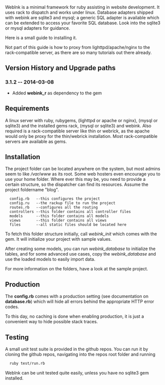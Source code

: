 WebInk is a minimal framework for ruby assisting in website development. It
uses rack to dispatch and works under linux. Database adapters shipped with
webink are sqlite3 and mysql; a generic SQL adapter is available which can
be extended to access your favorite SQL database. Look into the sqlite3 or
mysql adapters for guidance.

Here is a small guide to installing it.

Not part of this guide is how to proxy from lighttpd/apache/nginx to the
rack-compatible server, as there are so many tutorials out there already.


## Version History and Upgrade paths

### 3.1.2 -- 2014-03-08

* Added **webink_r** as dependency to the gem


## Requirements

A linux server with ruby, rubygems, (lighttpd or apache or nginx), (mysql or
sqlite3) and the installed gems rack, (mysql or sqlite3) and webink.
Also required is a rack-compatible server like thin or webrick, as the apache
would only be proxy for the thin/webrick installation. Most rack-compatible
servers are available as gems.


## Installation

The project folder can be located anywhere on the system, but most admins
seem to like */var/www* as its root. Some web hosters even encourage you to
use your home folder. Where ever this may be, you need to provide a certain
structure, so the dispatcher can find its resources. Assume the project
foldername "blog".

```
  config.rb   --this configures the project
  config.ru   --the rackup file to run the project
  routes.rb   --configures all the routing
  controllers --this folder contains all controller files
  models      --this folder contains all models
  views       --this folder contains all views
  files       --all static files should be located here
```

To fetch this folder structure initially, call *webink_init* which comes
with the gem. It will initialize your project with sample values.

After creating some models, you can run *webink_database* to initialize
the tables, and for some advanced use cases, copy the *webink_database*
and use the loaded models to easily import data.

For more information on the folders, have a look at the sample project.


## Production

The **config.rb** comes with a production setting (see documentation on
**database.rb**) which will hide all errors behind the appropriate HTTP
error codes.

To this day, no caching is done when enabling production, it is just a
convenient way to hide possible stack traces.


## Testing

A small unit test suite is provided in the github repos. You can run it by
cloning the github repos, navigating into the repos root folder and running

```sh
  ruby test/run.rb
```

WebInk can be unit tested quite easily, unless you have no sqlite3 gem
installed.

